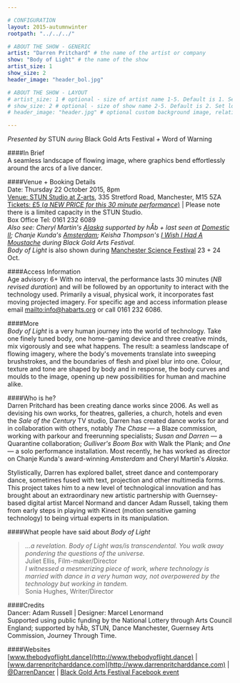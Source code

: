 ```yaml
---

# CONFIGURATION
layout: 2015-autumnwinter
rootpath: "../../../"

# ABOUT THE SHOW - GENERIC
artist: "Darren Pritchard" # the name of the artist or company
show: "Body of Light" # the name of the show
artist_size: 1
show_size: 2
header_image: "header_bol.jpg"

# ABOUT THE SHOW - LAYOUT
# artist_size: 1 # optional - size of artist name 1-5. Default is 1. Set longer names to lower values
# show_size: 2 # optional - size of show name 2-5. Default is 2. Set longer names to lower values
# header_image: "header.jpg" # optional custom background image, relative to current page

---
```

*Presented by* STUN <small>*during*</small> Black Gold Arts Festival *+* Word of Warning       
           
####In Brief     
A seamless landscape of flowing image, where graphics bend effortlessly around the arcs of a live dancer.        
          
####Venue + Booking Details       
Date: Thursday 22 October 2015, 8pm              
[Venue: STUN Studio at Z-arts](http://www.z-arts.org/about-us/getting-here), 335 Stretford Road, Manchester, M15 5ZA          
[Tickets: £5 (*a NEW PRICE for this 30 minute performance*)](http://z-arts.ticketsolve.com/shows/873540047/events/127519222) | Please note there is a limited capacity in the STUN Studio.         
Box Office Tel: 0161 232 6089         
*Also see: Cheryl Martin's [Alaska](/current/2015-autumnwinter/martin) supported by hÅb + last seen at [Domestic II](/current/2015-domestic/martin); Chanje Kunda's [Amsterdam](http://www.z-arts.org/events/amsterdam); Keisha Thompson's [I Wish I Had A Moustache](http://www.z-arts.org/events/i-wish-i-had-a-moustache) during Black Gold Arts Festival.*        
*Body of Light* is also shown during [Manchester Science Festival](http://www.manchestersciencefestival.com/whatson/bodyoflight) 23 + 24 Oct.         
         
####Access Information      
Age advisory: 6+ With no interval, the performance lasts 30 minutes (*NB revised duration*) and will be followed by an opportunity to interact with the technology used. Primarily a visual, physical work, it incorporates fast moving projected imagery. For specific age and access information please email <mailto:info@habarts.org> or call 0161 232 6086.    
      
####More        
*Body of Light* is a very human journey into the world of technology. Take one finely tuned body, one home-gaming device and three creative minds, mix vigorously and see what happens. The result: a seamless landscape of flowing imagery, where the body's movements translate into sweeping brushstrokes, and the boundaries of flesh and pixel blur into one. Colour, texture and tone are shaped by body and in response, the body curves and moulds to the image, opening up new possibilities for human and machine alike.        
        
####Who is he?    
Darren Pritchard has been creating dance works since 2006. As well as devising his own works, for theatres, galleries, a church, hotels and even the *Sale of the Century* TV studio, Darren has created dance works for and in collaboration with others, notably *The Chase* — a Blaze commission, working with parkour and freerunning specialists; *Susan and Darren* — a Quarantine collaboration; *Gulliver's Boom Box* with Walk the Plank; and *One* — a solo performance installation. Most recently, he has worked as director on Chanje Kunda's award-winning *Amsterdam* and Cheryl Martin's *Alaska*.   
        
Stylistically, Darren has explored ballet, street dance and contemporary dance, sometimes fused with text, projection and other multimedia forms. This project takes him to a new level of technological innovation and has brought about an extraordinary new artistic partnership with Guernsey-based digital artist Marcel Normand and dancer Adam Russell, taking them from early steps in playing with Kinect (motion sensitive gaming technology) to being virtual experts in its manipulation.          
         
####What people have said about *Body of Light*        
>*…a revelation. Body of Light was/is transcendental. You walk away pondering the questions of the universe.*<br>Juliet Ellis, Film-maker/Director        
>*I witnessed a mesmerizing piece of work, where technology is married with dance in a very human way, not overpowered by the technology but working in tandem.*<br>Sonia Hughes, Writer/Director       
        
####Credits         
Dancer: Adam Russell | Designer: Marcel Lenormand<br>Supported using public funding by the National Lottery through Arts Council England; supported by hÅb, STUN, Dance Manchester, Guernsey Arts Commission, Journey Through Time.
         
####Websites    
[www.thebodyoflight.dance](http://www.thebodyoflight.dance) | [www.darrenpritcharddance.com](http://www.darrenpritcharddance.com) | [@DarrenDancer](http://twitter.com/DarrenDancer) | [Black Gold Arts Festival Facebook event](http://www.facebook.com/events/942571815809180)
